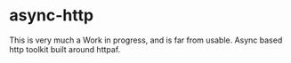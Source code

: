 # async-http

This is very much a Work in progress, and is far from usable. Async based http toolkit built around httpaf.
